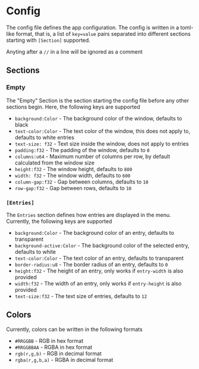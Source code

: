 # Config

The config file defines the app configuration. The config is written in a
toml-like format, that is, a list of `key=value` pairs separated into different
sections starting with `[Section]` supported.

Anyting after a `//` in a line will be ignored as a comment

## Sections

### Empty

The "Empty" Section is the section starting the config file before any other
sections begin. Here, the following keys are supported

- `background:Color` - The background color of the window, defaults to black
- `text-color:Color` - The text color of the window, this does not apply to,
  defaults to white entries
- `text-size: f32` - Text size inside the window, does not apply to entries
- `padding:f32` - The padding of the window, defaults to `0`
- `columns:u64` - Maximum number of columns per row, by default calculated from
  the window size
- `height:f32` - The window height, defaults to `800`
- `width: f32` - The window width, defaults to `600`
- `column-gap:f32` - Gap between columns, defaults to `10`
- `row-gap:f32` - Gap between rows, defaults to `10`

### `[Entries]`

The `Entries` section defines how entries are displayed in the menu. Currently,
the following keys are supported

- `background:Color` - The background color of an entry, defaults to transparent
- `background-active:Color` - The background color of the selected entry,
  defaults to white
- `text-color:Color` - The text color of an entry, defaults to transparent
- `border-radius:u8` - The border radius of an entry, defaults to `0`
- `height:f32` - The height of an entry, only works if `entry-width` is also
  provided
- `width:f32` - The width of an entry, only works if `entry-height` is also
  provided
- `text-size:f32` - The text size of entries, defaults to `12`

## Colors

Currently, colors can be written in the following formats

- `#RRGGBB` - RGB in hex format
- `#RRGGBBAA` - RGBA in hex format
- `rgb(r,g,b)` - RGB in decimal format
- `rgba(r,g,b,a)` - RGBA in decimal format

